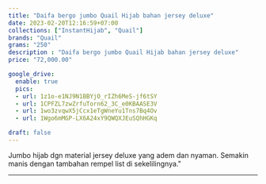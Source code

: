 ```yaml
---
title: "Daifa bergo jumbo Quail Hijab bahan jersey deluxe"
date: 2023-02-20T12:16:59+07:00
collections: ["InstantHijab", "Quail"]
brands: "Quail"
grams: "250"
description : "Daifa bergo jumbo Quail Hijab bahan jersey deluxe"
price: "72,000.00"

google_drive:
  enable: true
  pics:
  - url: 1z1o-e1NJ9N1BBYjO_rIZh6MeS-jf6tSY
  - url: 1CPFZL7zwZrfuTorn62_3C_e0KBAASE3V
  - url: 1wo3zvqwX5jCcx1eTgWneYu1Tns7Bq4Ov
  - url: 1Wgo6mMGP-LX6A24xY9QWQXJEuSQhHGKq

draft: false
---
```


Jumbo hijab dgn material jersey deluxe yang adem dan nyaman. Semakin manis dengan tambahan rempel list di sekelilingnya."

------------      
  
